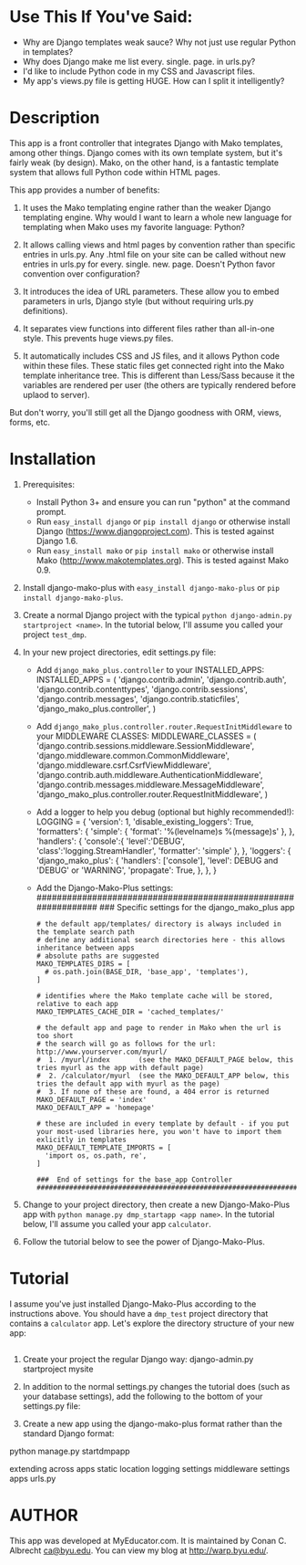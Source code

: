 # Use This If You've Said:

* Why are Django templates weak sauce? Why not just use regular Python in templates?
* Why does Django make me list every. single. page. in urls.py?
* I'd like to include Python code in my CSS and Javascript files.
* My app's views.py file is getting HUGE.  How can I split it intelligently?
  
  
# Description

This app is a front controller that integrates Django with Mako templates, among other things.  Django comes with its own template system, but it's fairly weak (by design).  Mako, on the other hand, is a fantastic template system that allows full Python code within HTML pages. 

This app provides a number of benefits:

1. It uses the Mako templating engine rather than the weaker Django templating engine.  Why would I want to learn a whole new language for templating when Mako uses my favorite language: Python?

2. It allows calling views and html pages by convention rather than specific entries in urls.py. Any .html file on your site can be called without new entries in urls.py for every. single. new. page.  Doesn't Python favor convention over configuration?  

3. It introduces the idea of URL parameters.  These allow you to embed parameters in urls, Django style (but without requiring urls.py definitions). 

4. It separates view functions into different files rather than all-in-one style.  This prevents huge views.py files.

5. It automatically includes CSS and JS files, and it allows Python code within these files.  These static files get connected right into the Mako template inheritance tree.  This is different than Less/Sass because it the variables are rendered per user (the others are typically rendered before uplaod to server).

But don't worry, you'll still get all the Django goodness with ORM, views, forms, etc.


# Installation


1. Prerequisites:
   * Install Python 3+ and ensure you can run "python" at the command prompt.
   * Run `easy_install django` or `pip install django` or otherwise install Django (https://www.djangoproject.com).  This is tested against Django 1.6.
   * Run `easy_install mako` or `pip install mako` or otherwise install Mako (http://www.makotemplates.org).  This is tested against Mako 0.9.
   
2. Install django-mako-plus with `easy_install django-mako-plus` or `pip install django-mako-plus`.
   
3. Create a normal Django project with the typical `python django-admin.py startproject <name>`.  In the tutorial below, I'll assume you called your project `test_dmp`.
  
4. In your new project directories, edit settings.py file:
   * Add `django_mako_plus.controller` to your INSTALLED_APPS:
         INSTALLED_APPS = (
             'django.contrib.admin',
             'django.contrib.auth',
             'django.contrib.contenttypes',
             'django.contrib.sessions',
             'django.contrib.messages',
             'django.contrib.staticfiles',
             'django_mako_plus.controller',
         )
   * Add `django_mako_plus.controller.router.RequestInitMiddleware` to your MIDDLEWARE CLASSES:
         MIDDLEWARE_CLASSES = (
             'django.contrib.sessions.middleware.SessionMiddleware',
             'django.middleware.common.CommonMiddleware',
             'django.middleware.csrf.CsrfViewMiddleware',
             'django.contrib.auth.middleware.AuthenticationMiddleware',
             'django.contrib.messages.middleware.MessageMiddleware',
             'django_mako_plus.controller.router.RequestInitMiddleware',
         )       
   * Add a logger to help you debug (optional but highly recommended!):
         LOGGING = {
             'version': 1,
             'disable_existing_loggers': True,
             'formatters': {
                 'simple': {
                     'format': '%(levelname)s %(message)s'
                 },
             },
             'handlers': {
                 'console':{
                     'level':'DEBUG',
                     'class':'logging.StreamHandler',
                     'formatter': 'simple'
                 },
             },
             'loggers': {
                 'django_mako_plus': {
                     'handlers': ['console'],
                     'level': DEBUG and 'DEBUG' or 'WARNING',
                     'propagate': True,
                 },
             },
         }
   * Add the Django-Mako-Plus settings:   
         ###############################################################
         ###   Specific settings for the django_mako_plus app

         # the default app/templates/ directory is always included in the template search path
         # define any additional search directories here - this allows inheritance between apps
         # absolute paths are suggested
         MAKO_TEMPLATES_DIRS = [ 
           # os.path.join(BASE_DIR, 'base_app', 'templates'),
         ]

         # identifies where the Mako template cache will be stored, relative to each app
         MAKO_TEMPLATES_CACHE_DIR = 'cached_templates/'

         # the default app and page to render in Mako when the url is too short
         # the search will go as follows for the url: http://www.yourserver.com/myurl/
         #  1. /myurl/index       (see the MAKO_DEFAULT_PAGE below, this tries myurl as the app with default page)
         #  2. /calculator/myurl  (see the MAKO_DEFAULT_APP below, this tries the default app with myurl as the page)
         #  3. If none of these are found, a 404 error is returned
         MAKO_DEFAULT_PAGE = 'index'  
         MAKO_DEFAULT_APP = 'homepage'

         # these are included in every template by default - if you put your most-used libraries here, you won't have to import them exlicitly in templates
         MAKO_DEFAULT_TEMPLATE_IMPORTS = [
           'import os, os.path, re',
         ]

         ###  End of settings for the base_app Controller
         ################################################################
5. Change to your project directory, then create a new Django-Mako-Plus app with `python manage.py dmp_startapp <app name>`.  In the tutorial below, I'll assume you called your app `calculator`.
6. Follow the tutorial below to see the power of Django-Mako-Plus.

# Tutorial

I assume you've just installed Django-Mako-Plus according to the instructions above.  You should have a `dmp_test` project directory that contains a `calculator` app.  Let's explore the directory structure of your new app:

        

## 

1. Create your project the regular Django way: django-admin.py startproject mysite

2. In addition to the normal settings.py changes the tutorial does (such as your database settings), add the following to the bottom of your settings.py file:

3. Create a new app using the django-mako-plus format rather than the standard Django format:

  python manage.py startdmpapp
  
extending across apps
static location
logging
settings middleware
settings apps
urls.py





# AUTHOR

This app was developed at MyEducator.com.  It is maintained by Conan C. Albrecht <ca@byu.edu>.  You can view my blog at http://warp.byu.edu/.